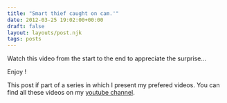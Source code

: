 ```yaml
---
title: "Smart thief caught on cam.'"
date: 2012-03-25 19:02:00+00:00
draft: false
layout: layouts/post.njk
tags: posts
---
```




Watch this video from the start to the end to appreciate the surprise...

Enjoy !

This post if part of a series in which I present my prefered videos. You can find all these videos on my [youtube channel](http://www.youtube.com/playlist?list=PL737110BA826649D6&feature=plcp).
